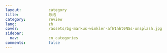 ```yaml
---
layout:            category
title:             总结
category:          review
lang:              zh
cover:             /assets/bg-markus-winkler-afW1hht0NSs-unsplash.jpg
sidebar:
  nav:             cn_categories
comments:          false
---
```

